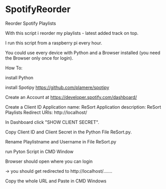 # SpotifyReorder
Reorder Spotify Playlists

With this script i reorder my playlists - latest added track on top.

I run this script from a raspberry pi every hour.

You could use every device with Python and a Browser installed (you need the Browser only once for login).



How To:

install Python

install Spotipy https://github.com/plamere/spotipy

Create an Account at https://developer.spotify.com/dashboard/

Create a Client ID
  Application name: ReSort
  Application description: ReSort Playlists
  Redirect URIs: http://localhost/
  
In Dashboard click "SHOW CLIENT SECRET".


Copy Client ID and Client Secret in the Python File ReSort.py.

Rename Playlistname and Username in File ReSort.py

run Pyton Script in CMD Window

Browser should open where you can login

-> you should get redirected to http://localhost/.......

Copy the whole URL and Paste in CMD Windows
